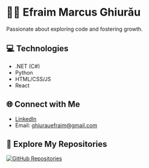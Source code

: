 # 👨‍💻 Efraim Marcus Ghiurǎu

Passionate about exploring code and fostering growth.

## 💻 Technologies

- .NET (C#)
- Python
- HTML/CSS/JS
- React

## 🌐 Connect with Me

- [LinkedIn](https://www.linkedin.com/in/efraim-ghiurau/)
- Email: ghiurauefraim@gmail.com

## 🚀 Explore My Repositories

[![GitHub Repositories](https://img.shields.io/badge/Explore-Repositories-brightgreen)](https://github.com/ghefraim)

